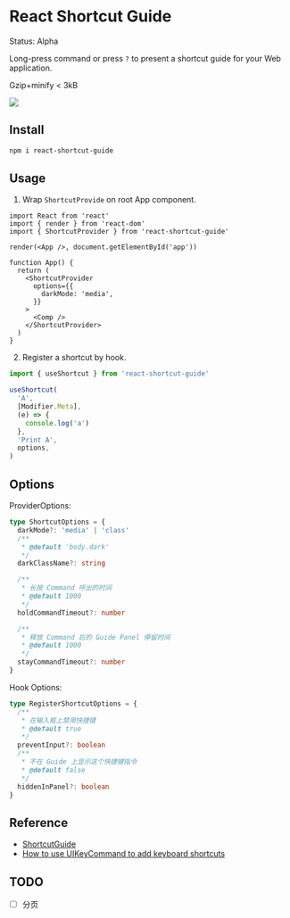 # React Shortcut Guide

Status: Alpha

Long-press command or press `?` to present a shortcut guide for your Web application.

Gzip+minify < 3kB

![](https://fastly.jsdelivr.net/gh/Innei/fancy@master/2022/0530221552.png)

## Install

```bash
npm i react-shortcut-guide
```

## Usage

1. Wrap `ShortcutProvide` on root App component.

```tsx
import React from 'react'
import { render } from 'react-dom'
import { ShortcutProvider } from 'react-shortcut-guide'

render(<App />, document.getElementById('app'))

function App() {
  return (
    <ShortcutProvider
      options={{
        darkMode: 'media',
      }}
    >
      <Comp />
    </ShortcutProvider>
  )
}
```

2. Register a shortcut by hook.

```ts
import { useShortcut } from 'react-shortcut-guide'

useShortcut(
  'A',
  [Modifier.Meta],
  (e) => {
    console.log('a')
  },
  'Print A',
  options,
)
```

## Options

ProviderOptions:

```ts
type ShortcutOptions = {
  darkMode?: 'media' | 'class'
  /**
   * @default 'body.dark'
   */
  darkClassName?: string

  /**
   * 长按 Command 呼出的时间
   * @default 1000
   */
  holdCommandTimeout?: number

  /**
   * 释放 Command 后的 Guide Panel 停留时间
   * @default 1000
   */
  stayCommandTimeout?: number
}
```

Hook Options:

```ts
type RegisterShortcutOptions = {
  /**
   * 在输入框上禁用快捷键
   * @default true
   */
  preventInput?: boolean
  /**
   * 不在 Guide 上显示这个快捷键指令
   * @default false
   */
  hiddenInPanel?: boolean
}
```

## Reference

- [ShortcutGuide](https://github.com/Lessica/ShortcutGuide)
- [How to use UIKeyCommand to add keyboard shortcuts](https://www.hackingwithswift.com/example-code/uikit/how-to-use-uikeycommand-to-add-keyboard-shortcuts)

## TODO

- [ ] 分页
